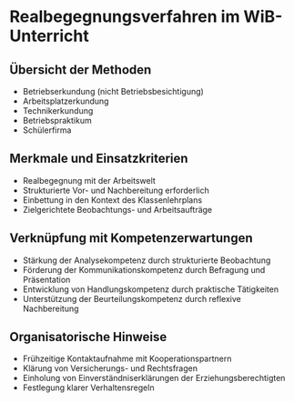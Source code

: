 # Realbegegnungsverfahren im WiB-Unterricht

## Übersicht der Methoden
- Betriebserkundung (nicht Betriebsbesichtigung)
- Arbeitsplatzerkundung
- Technikerkundung
- Betriebspraktikum
- Schülerfirma

## Merkmale und Einsatzkriterien
- Realbegegnung mit der Arbeitswelt
- Strukturierte Vor- und Nachbereitung erforderlich
- Einbettung in den Kontext des Klassenlehrplans
- Zielgerichtete Beobachtungs- und Arbeitsaufträge

## Verknüpfung mit Kompetenzerwartungen
- Stärkung der Analysekompetenz durch strukturierte Beobachtung
- Förderung der Kommunikationskompetenz durch Befragung und Präsentation
- Entwicklung von Handlungskompetenz durch praktische Tätigkeiten
- Unterstützung der Beurteilungskompetenz durch reflexive Nachbereitung

## Organisatorische Hinweise
- Frühzeitige Kontaktaufnahme mit Kooperationspartnern
- Klärung von Versicherungs- und Rechtsfragen
- Einholung von Einverständniserklärungen der Erziehungsberechtigten
- Festlegung klarer Verhaltensregeln
